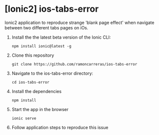 # [Ionic2] ios-tabs-error #

Ionic2 application to reproduce strange 'blank page effect' when navigate between two different tabs pages on iOs.


1. Install the the latest beta version of the Ionic CLI:
    ```
    npm install ionic@latest -g
    ```

1. Clone this repository
    ```
    git clone https://github.com/ramoncarreras/ios-tabs-error
    ```
    
1. Navigate to the ios-tabs-error directory:
    ```
    cd ios-tabs-error
    ```

1. Install the dependencies
    ```
    npm install
    ```
    
1. Start the app in the browser
    ```
    ionic serve
    ```
    
1. Follow application steps to reproduce this issue
